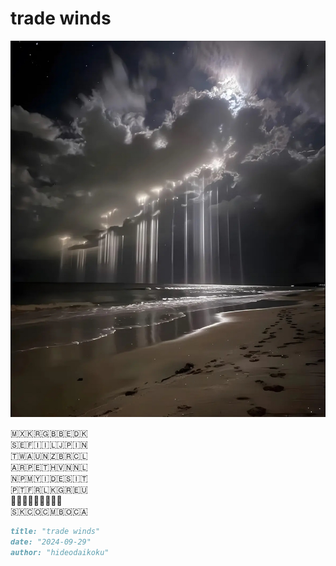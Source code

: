 # trade winds
![trade winds](images/trade%20winds.jpeg)

🇲🇽🇰🇷🇬🇧🇧🇪🇩🇰<br/>
🇸🇪🇫🇮🇮🇱🇯🇵🇮🇳<br/>
🇹🇼🇦🇺🇳🇿🇧🇷🇨🇱<br/>
🇦🇷🇵🇪🇹🇭🇻🇳🇳🇱<br/>
🇳🇵🇲🇾🇮🇩🇪🇸🇮🇹<br/>
🇵🇹🇫🇷🇱🇰🇬🇷🇪🇺<br/>
🏴󠁧󠁢󠁳󠁣󠁴󠁿🇺🇸🇺🇦🇨🇭🇿🇦<br/>
🇸🇰🇨🇴🇨🇲🇧🇴🇨🇦<br/>

```markdown
title: "trade winds"
date: "2024-09-29"
author: "hideodaikoku"
```
